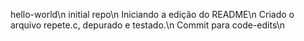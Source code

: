 hello-world\n
initial repo\n
Iniciando a edição do README\n
Criado o arquivo repete.c, depurado e testado.\n
Commit para code-edits\n
